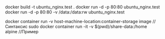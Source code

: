 docker build -t ubuntu_nginx.test .
docker run -d -p 80:80 ubuntu_nginx.test
docker run -d -p 80:80 -v /data:/data:rw  ubuntu_nginx.test


docker container run -v host-machine-location:container-storage image //Синтаксис
sudo docker container run -it -v $(pwd)/share-data:/home alpine //Пример